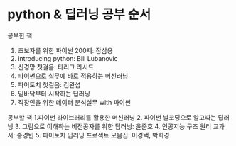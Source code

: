 # python & 딥러닝 공부 순서
공부한 책
1. 초보자를 위한 파이썬 200제: 장삼용
2. introducing python: Bill Lubanovic
3. 신경망 첫걸음: 타리크 라시드
4. 파이썬으로 실무에 바로 적용하는 머신러닝
5. 파이토치 첫걸음: 김완섭
6. 밑바닥부터 시작하는 딥러닝
7. 직장인을 위한 데이터 분석실무 with 파이썬

공부할 책
1.파이썬 라이브러리를 활용한 머신러닝
2. 파이썬 날코딩으로 알고짜는 딥러닝
3. 그림으로 이해하는 비전공자를 위한 딥러닝: 윤준호
4. 인공지능 구조 원리 교과서: 송경빈
5. 파이토치 딥러닝 프로젝트 모음집: 이경택, 박희경
